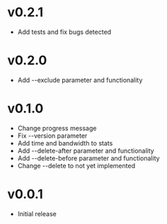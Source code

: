 # v0.2.1

- Add tests and fix bugs detected


# v0.2.0

- Add --exclude parameter and functionality


# v0.1.0

- Change progress message
- Fix --version parameter
- Add time and bandwidth to stats
- Add --delete-after parameter and functionality
- Add --delete-before parameter and functionality
- Change --delete to not yet implemented

# v0.0.1

- Initial release

